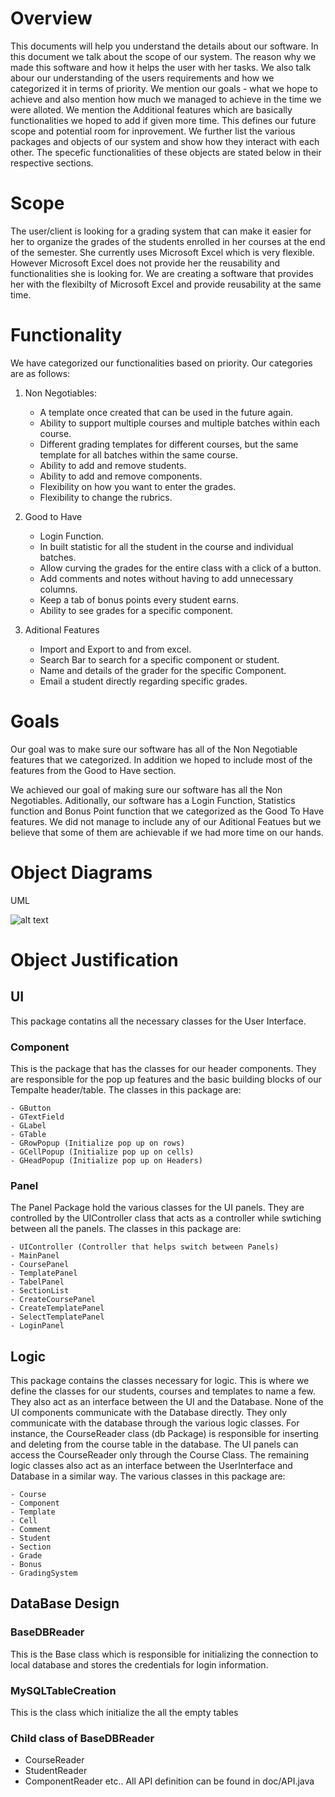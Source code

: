 # Overview
  This documents will help you understand the details about our software. In this document we talk about the scope of our system. The reason why we made this software and how it helps the user with her tasks. We also talk abour our understanding of the users requirements and how we categorized it in terms of priority. We mention our goals - what we hope to achieve and also mention how much we managed to achieve in the time we were alloted. We mention the Additional features which are basically functionalities we hoped to add if given more time. This defines our future scope and potential room for inprovement. We further list the various packages and objects of our system and show how they interact with each other. The specefic functionalities of these objects are stated below in their respective sections.

# Scope
  The user/client is looking for a grading system that can make it easier for her to organize the grades of the students enrolled in her courses at the end of the semester. She currently uses Microsoft Excel which is very flexible. However Microsoft Excel does not provide her the reusability and functionalities she is looking for. We are creating a software that provides her with the flexibilty of Microsoft Excel and provide reusability at the same time.

# Functionality
  We have categorized our functionalities based on priority. Our categories are as follows:
  
  1) Non Negotiables:
      - A template once created that can be used in the future again.
      - Ability to support multiple courses and multiple batches within each course.
      - Different grading templates for different courses, but the same template for all batches within the same course.
      - Ability to add and remove students.
      - Ability to add and remove components.
      - Flexibility on how you want to enter the grades.
      - Flexibility to change the rubrics.
      
   2) Good to Have
      - Login Function.
      - In built statistic for all the student in the course and individual batches.
      - Allow curving the grades for the entire class with a click of a button.
      - Add comments and notes without having to add unnecessary columns.
      - Keep a tab of bonus points every student earns.
      - Ability to see grades for a specific component.
      
   3) Aditional Features
      - Import and Export to and from excel.
      - Search Bar to search for a specific component or student.
      - Name and details of the grader for the specific Component.
      - Email a student directly regarding specific grades.

# Goals
  Our goal was to make sure our software has all of the Non Negotiable features that we categorized. In addition we hoped to include most of the features from the Good to Have section.
  
  We achieved our goal of making sure our software has all the Non Negotiables. Aditionally, our software has a Login Function, Statistics function and Bonus Point function that we categorized as the Good To Have features. We did not manage to include any of our Aditional Featues but we believe that some of them are achievable if we had more time on our hands.
  
  
# Object Diagrams

UML

![alt text](https://github.com/drcxd/GradingSystem/blob/master/doc/UML.png)

# Object Justification

## UI
This package contatins all the necessary classes for the User Interface.

### Component
  This is the package that has the classes for our header components. They are responsible for the pop up features and the basic building blocks of our Tempalte header/table. The classes in this package are:
    
    - GButton
    - GTextField
    - GLabel
    - GTable
    - GRowPopup (Initialize pop up on rows)
    - GCellPopup (Initialize pop up on cells)
    - GHeadPopup (Initialize pop up on Headers)

### Panel
  The Panel Package hold the various classes for the UI panels. They are controlled by the UIController class that acts as a controller while swtiching between all the panels. The classes in this package are:
  
    - UIController (Controller that helps switch between Panels)
    - MainPanel
    - CoursePanel
    - TemplatePanel
    - TabelPanel
    - SectionList
    - CreateCoursePanel
    - CreateTemplatePanel
    - SelectTemplatePanel
    - LoginPanel
    
    
 ## Logic
  This package contains the classes necessary for logic. This is where we define the classes for our students, courses and templates to name a few. They also act as an interface between the UI and the Database. None of the UI components communicate with the Database directly. They only communicate with the database through the various logic classes. For instance, the CourseReader class (db Package) is responsible for inserting and deleting from the course table in the database. The UI panels can access the CourseReader only through the Course Class. The remaining logic classes also act as an interface between the UserInterface and Database in a similar way. The various classes in this package are: 
  
    - Course
    - Component
    - Template
    - Cell
    - Comment
    - Student
    - Section
    - Grade
    - Bonus
    - GradingSystem
    
## DataBase Design 
### BaseDBReader 
This is the Base class which is responsible for initializing the connection to local database and stores the credentials for login information. 

### MySQLTableCreation 
This is the class which initialize the all the empty tables 

### Child class of BaseDBReader 
- CourseReader 
- StudentReader 
- ComponentReader etc.. 
All API definition can be found in doc/API.java



